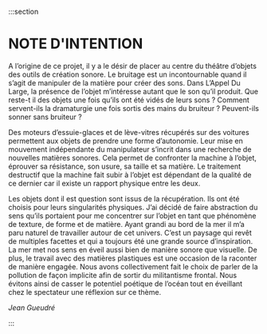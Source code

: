 :::section

# NOTE D'INTENTION

A l’origine de ce projet, il y a le désir de placer au centre du théâtre d’objets des outils de création sonore. Le bruitage est un incontournable quand il s’agit de manipuler de la matière pour créer des sons. Dans L’Appel Du Large, la présence de l’objet m’intéresse autant que le son qu’il produit. Que reste-t il des objets une fois qu’ils ont été vidés de leurs sons ? Comment servent-ils la dramaturgie une fois sortis des mains du bruiteur ? Peuvent-ils sonner sans bruiteur ?

Des moteurs d’essuie-glaces et de lève-vitres récupérés sur des voitures permettent aux objets de prendre une forme d’autonomie. Leur mise en mouvement indépendante du manipulateur s’incrit dans une recherche de nouvelles matières sonores. Cela permet de confronter la machine à l’objet, éprouver sa résistance, son usure, sa taille et sa matière. Le traitement destructif que la machine fait subir à l’objet est dépendant de la qualité de ce dernier car il existe un rapport physique entre les deux.

Les objets dont il est question sont issus de la récupération. Ils ont été choisis pour leurs singularités physiques. J’ai décidé de faire abstraction du sens qu’ils portaient pour me concentrer sur l’objet en tant que phénomène de texture, de forme et de matière. Ayant grandi au bord de la mer il m’a paru naturel de travailler autour de cet univers. C’est un paysage qui revêt de multiples facettes et qui a toujours été une grande source d’inspiration. La mer met nos sens en
éveil aussi bien de manière sonore que visuelle. De plus, le travail avec des matières plastiques est une occasion de la raconter de manière engagée. Nous avons collectivement fait le choix de parler de la pollution de façon implicite afin de sortir du militantisme frontal. Nous évitons ainsi de casser le potentiel poétique de l’océan tout en éveillant chez le spectateur une réflexion sur ce thème.

*Jean Gueudré*

:::